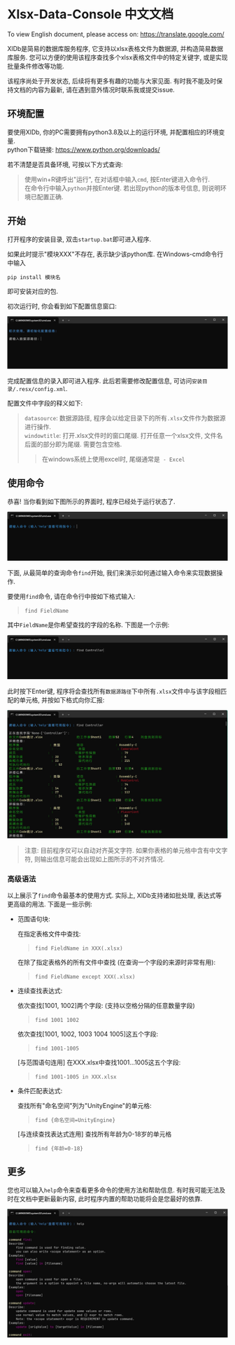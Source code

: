 # Xlsx-Data-Console 中文文档
To view English document, please access on: https://translate.google.com/

XlDb是简易的数据库服务程序, 它支持以xlsx表格文件为数据源, 并构造简易数据库服务. 您可以方便的使用该程序查找多个xlsx表格文件中的特定关键字, 或是实现批量条件修改等功能.

该程序尚处于开发状态, 后续将有更多有趣的功能与大家见面. 有时我不能及时保持文档的内容为最新, 请在遇到意外情况时联系我或提交issue.

## 环境配置

要使用XlDb, 你的PC需要拥有python3.8及以上的运行环境, 并配置相应的环境变量.  
python下载链接: https://www.python.org/downloads/

若不清楚是否具备环境, 可按以下方式查询:  
> 使用win+R键呼出"运行", 在对话框中输入```cmd```, 按Enter键进入命令行.  
> 在命令行中输入```python```并按Enter键. 若出现python的版本号信息, 则说明环境已配置正确.


## 开始

打开程序的安装目录, 双击```startup.bat```即可进入程序.

如果此时提示"模块XXX"不存在, 表示缺少该python库. 在Windows-cmd命令行中输入

    pip install 模块名

即可安装对应的包.

初次运行时, 你会看到如下配置信息窗口:

![](.resx/readme_imgs/welcome.jpg)

完成配置信息的录入即可进入程序. 此后若需要修改配置信息, 可访问```安装目录/.resx/config.xml```.

配置文件中字段的释义如下:  
> ```datasource```: 数据源路径, 程序会以给定目录下的所有```.xlsx```文件作为数据源进行操作.  
> ```windowtitle```: 打开.xlsx文件时的窗口尾缀. 打开任意一个xlsx文件, 文件名后面的部分即为尾缀. 需要包含空格. 
>> 在windows系统上使用excel时, 尾缀通常是``` - Excel```  


## 使用命令

恭喜! 当你看到如下图所示的界面时, 程序已经处于运行状态了.

![](.resx/readme_imgs/cmd_1.png)

下面, 从最简单的查询命令```find```开始, 我们来演示如何通过输入命令来实现数据操作.  

要使用```find```命令, 请在命令行中按如下格式输入:  
> ```find FieldName```

其中```FieldName```是你希望查找的字段的名称. 下图是一个示例:

![](.resx/readme_imgs/cmd_find_1.png)

此时按下Enter键, 程序将会查找所有```数据源路径```下中所有```.xlsx```文件中与该字段相匹配的单元格, 并按如下格式向你汇报:

![](.resx/readme_imgs/cmd_find_2.jpg)

> 注意: 目前程序仅可以自动对齐英文字符. 如果你表格的单元格中含有中文字符, 则输出信息可能会出现如上图所示的不对齐情况.

### 高级语法

以上展示了```find```命令最基本的使用方式. 实际上, XlDb支持诸如批处理, 表达式等更高级的用法. 下面是一些示例:

- 范围语句块:  

    在指定表格文件中查找:
    > ```find FieldName in XXX(.xlsx)```  

    在除了指定表格外的所有文件中查找 (在查询一个字段的来源时非常有用):
    > ```find FieldName except XXX(.xlsx)```

- 连续查找表达式:

    依次查找[1001, 1002]两个字段: (支持以空格分隔的任意数量字段)
    > ```find 1001 1002```  

    依次查找[1001, 1002, 1003 1004 1005]这五个字段:
    > ```find 1001-1005```  

    [与范围语句连用] 在XXX.xlsx中查找1001...1005这五个字段:
    > ```find 1001-1005 in XXX.xlsx```  

- 条件匹配表达式:

    查找所有"命名空间"列为"UnityEngine"的单元格:
    > ```find {命名空间=UnityEngine}```

    [与连续查找表达式连用] 查找所有年龄为0-18岁的单元格
    > ```find {年龄=0-18}```

## 更多

您也可以输入```help```命令来查看更多命令的使用方法和帮助信息. 有时我可能无法及时在文档中更新最新内容, 此时程序内置的帮助功能将会是您最好的依靠.

![](.resx/readme_imgs/cmd_help.jpg)
